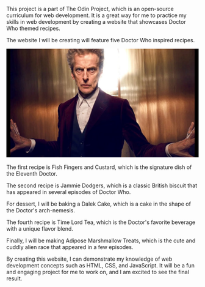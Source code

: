 This project is a part of The Odin Project, which is an open-source curriculum for web development. It is a great way for me to practice my skills in web development by creating a website that showcases Doctor Who themed recipes.

The website I will be creating will feature five Doctor Who inspired recipes. 

![Doctor Who](https://github.com/BlueDoraemon/odin-recipes/blob/main/images/doctor%20who.jpg?raw=true)

The first recipe is Fish Fingers and Custard, which is the signature dish of the Eleventh Doctor. 

The second recipe is Jammie Dodgers, which is a classic British biscuit that has appeared in several episodes of Doctor Who.

For dessert, I will be baking a Dalek Cake, which is a cake in the shape of the Doctor's arch-nemesis. 

The fourth recipe is Time Lord Tea, which is the Doctor's favorite beverage with a unique flavor blend. 

Finally, I will be making Adipose Marshmallow Treats, which is the cute and cuddly alien race that appeared in a few episodes.

By creating this website, I can demonstrate my knowledge of web development concepts such as HTML, CSS, and JavaScript. It will be a fun and engaging project for me to work on, and I am excited to see the final result.


